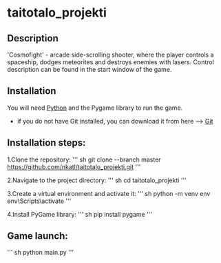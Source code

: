 # taitotalo_projekti

## Description

'Cosmofight' - arcade side-scrolling shooter, where the player controls a spaceship, dodges meteorites and destroys enemies with lasers.
Control description can be found in the start window of the game.

## Installation

You will need [Python](https://www.python.org/downloads/) and the Pygame library to run the game.
+ if you do not have Git installed, you can download it from here --> [Git](https://git-scm.com/downloads)

## Installation steps:

1.Clone the repository:
''' sh 
git clone --branch master https://github.com/nkatl/taitotalo_projekti.git
'''

2.Navigate to the project directory:
''' sh
cd taitotalo_projekti
'''

3.Сreate a virtual environment and activate it:
''' sh
python -m venv env
env\Scripts\activate
'''

4.Install PyGame library:
''' sh
pip install pygame
'''

## Game launch:
''' sh
python main.py
'''
